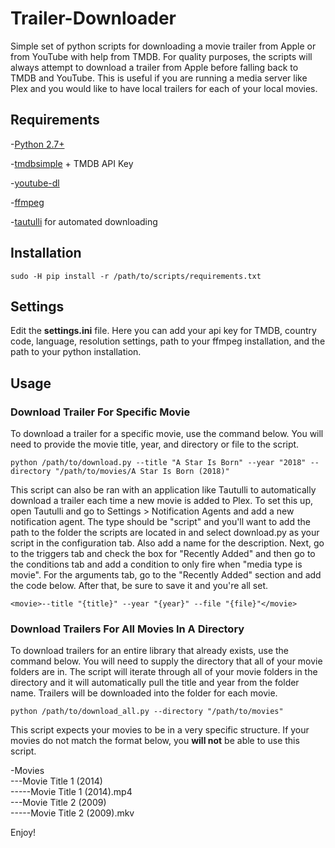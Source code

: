 # Trailer-Downloader
Simple set of python scripts for downloading a movie trailer from Apple or from YouTube with help from TMDB. For quality purposes, the scripts will always attempt to download a trailer from Apple before falling back to TMDB and YouTube. This is useful if you are running a media server like Plex and you would like to have local trailers for each of your local movies.

## Requirements
-[Python 2.7+](https://www.python.org/)

-[tmdbsimple](https://github.com/celiao/tmdbsimple/blob/master/README.rst) + TMDB API Key

-[youtube-dl](https://github.com/rg3/youtube-dl/blob/master/README.md#installation)

-[ffmpeg](https://github.com/FFmpeg/FFmpeg)

-[tautulli](https://github.com/Tautulli/Tautulli) for automated downloading

## Installation
```
sudo -H pip install -r /path/to/scripts/requirements.txt
```

## Settings
Edit the **settings.ini** file. Here you can add your api key for TMDB, country code, language, resolution settings, path to your ffmpeg installation, and the path to your python installation.

## Usage

### Download Trailer For Specific Movie

To download a trailer for a specific movie, use the command below. You will need to provide the movie title, year, and directory or file to the script.
```
python /path/to/download.py --title "A Star Is Born" --year "2018" --directory "/path/to/movies/A Star Is Born (2018)"
```

This script can also be ran with an application like Tautulli to automatically download a trailer each time a new movie is added to Plex. To set this up, open Tautulli and go to Settings > Notification Agents and add a new notification agent. The type should be "script" and you'll want to add the path to the folder the scripts are located in and select download.py as your script in the configuration tab. Also add a name for the description. Next, go to the triggers tab and check the box for "Recently Added" and then go to the conditions tab and add a condition to only fire when "media type is movie". For the arguments tab, go to the "Recently Added" section and add the code below. After that, be sure to save it and you're all set.
```
<movie>--title "{title}" --year "{year}" --file "{file}"</movie>
```

### Download Trailers For All Movies In A Directory

To download trailers for an entire library that already exists, use the command below. You will need to supply the directory that all of your movie folders are in. The script will iterate through all of your movie folders in the directory and it will automatically pull the title and year from the folder name. Trailers will be downloaded into the folder for each movie.
```
python /path/to/download_all.py --directory "/path/to/movies"
```

This script expects your movies to be in a very specific structure. If your movies do not match the format below, you **will not** be able to use this script.

-Movies  
---Movie Title 1 (2014)  
-----Movie Title 1 (2014).mp4  
---Movie Title 2 (2009)  
-----Movie Title 2 (2009).mkv  

Enjoy!